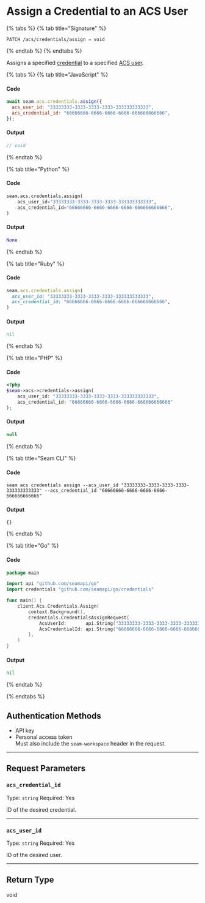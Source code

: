 # Assign a Credential to an ACS User

{% tabs %}
{% tab title="Signature" %}
```
PATCH /acs/credentials/assign ⇒ void
```
{% endtab %}
{% endtabs %}

Assigns a specified [credential](../../../capability-guides/access-systems/managing-credentials.md) to a specified [ACS user](https://docs.seam.co/latest/capability-guides/access-systems/user-management).

{% tabs %}
{% tab title="JavaScript" %}
#### Code

```javascript
await seam.acs.credentials.assign({
  acs_user_id: "33333333-3333-3333-3333-333333333333",
  acs_credential_id: "66666666-6666-6666-6666-666666666666",
});
```

#### Output

```javascript
// void
```
{% endtab %}

{% tab title="Python" %}
#### Code

```python
seam.acs.credentials.assign(
    acs_user_id="33333333-3333-3333-3333-333333333333",
    acs_credential_id="66666666-6666-6666-6666-666666666666",
)
```

#### Output

```python
None
```
{% endtab %}

{% tab title="Ruby" %}
#### Code

```ruby
seam.acs.credentials.assign(
  acs_user_id: "33333333-3333-3333-3333-333333333333",
  acs_credential_id: "66666666-6666-6666-6666-666666666666",
)
```

#### Output

```ruby
nil
```
{% endtab %}

{% tab title="PHP" %}
#### Code

```php
<?php
$seam->acs->credentials->assign(
    acs_user_id: "33333333-3333-3333-3333-333333333333",
    acs_credential_id: "66666666-6666-6666-6666-666666666666"
);
```

#### Output

```php
null
```
{% endtab %}

{% tab title="Seam CLI" %}
#### Code

```seam_cli
seam acs credentials assign --acs_user_id "33333333-3333-3333-3333-333333333333" --acs_credential_id "66666666-6666-6666-6666-666666666666"
```

#### Output

```seam_cli
{}
```
{% endtab %}

{% tab title="Go" %}
#### Code

```go
package main

import api "github.com/seamapi/go"
import credentials "github.com/seamapi/go/credentials"

func main() {
	client.Acs.Credentials.Assign(
		context.Background(),
		credentials.CredentialsAssignRequest{
			AcsUserId:       api.String("33333333-3333-3333-3333-333333333333"),
			AcsCredentialId: api.String("66666666-6666-6666-6666-666666666666"),
		},
	)
}
```

#### Output

```go
nil
```
{% endtab %}

{% endtabs %}

## Authentication Methods

- API key
- Personal access token
  <br>Must also include the `seam-workspace` header in the request.

---

## Request Parameters

### `acs_credential_id`

Type: `string`
Required: Yes

ID of the desired credential.

---

### `acs_user_id`

Type: `string`
Required: Yes

ID of the desired user.

---


## Return Type

void
